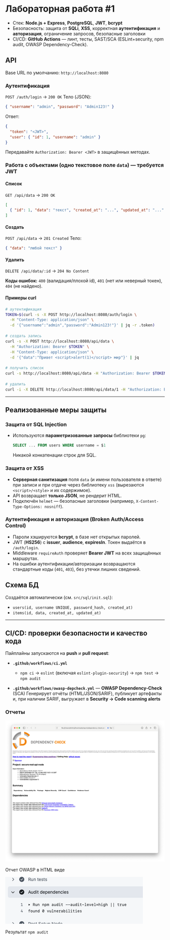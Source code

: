 # Лабораторная работа #1

* Стек: **Node.js + Express**, **PostgreSQL**, **JWT**, **bcrypt**
* Безопасность: защита от **SQLi**, **XSS**, корректная **аутентификация** и **авторизация**, ограничение запросов, безопасные заголовки
* CI/CD: **GitHub Actions** — линт, тесты, SAST/SCA (ESLint+security, npm audit, OWASP Dependency-Check).


## API

Base URL по умолчанию: `http://localhost:8080`

### Аутентификация

`POST /auth/login` → `200 OK`
Тело (JSON):

```json
{ "username": "admin", "password": "Admin123!" }
```

Ответ:

```json
{
  "token": "<JWT>",
  "user": { "id": 1, "username": "admin" }
}
```

Передавайте `Authorization: Bearer <JWT>` в защищённых методах.

### Работа с объектами (одно текстовое поле `data`) — **требуется JWT**

#### Список

`GET /api/data` → `200 OK`

```json
[
  { "id": 1, "data": "текст", "created_at": "...", "updated_at": "..." }
]
```

#### Создать

`POST /api/data` → `201 Created`
Тело:

```json
{ "data": "любой текст" }
```

#### Удалить

`DELETE /api/data/:id` → `204 No Content`

**Коды ошибок:** `400` (валидация/плохой id), `401` (нет или неверный токен), `404` (не найдено).

#### Примеры curl

```bash
# аутентификация
TOKEN=$(curl -s -X POST http://localhost:8080/auth/login \
  -H "Content-Type: application/json" \
  -d '{"username":"admin","password":"Admin123!"}' | jq -r .token)

# создать запись
curl -s -X POST http://localhost:8080/api/data \
  -H "Authorization: Bearer $TOKEN" \
  -H "Content-Type: application/json" \
  -d '{"data":"Привет <script>alert(1)</script> мир"}' | jq

# получить список
curl -s http://localhost:8080/api/data -H "Authorization: Bearer $TOKEN" | jq

# удалить
curl -i -X DELETE http://localhost:8080/api/data/1 -H "Authorization: Bearer $TOKEN"
```

---

## Реализованные меры защиты

### Защита от SQL Injection

* Используются **параметризованные запросы** библиотеки `pg`:

  ```sql
  SELECT ... FROM users WHERE username = $1
  ```

  Никакой конкатенации строк для SQL.

### Защита от XSS

* **Серверная санитизация** поля `data` (и имени пользователя в ответе) при записи и при отдаче через библиотеку `xss` (вырезаются `<script>/<style>` и их содержимое).
* API возвращает **только JSON**, не рендерит HTML.
* Подключён `helmet` — безопасные заголовки (например, `X-Content-Type-Options: nosniff`). 

### Аутентификация и авторизация (Broken Auth/Access Control)

* Пароли хэшируются **bcrypt**, в базе нет открытых паролей.
* JWT (**HS256**) с **issuer**, **audience**, **expiresIn**. Токен выдаётся в `/auth/login`.
* Middleware `requireAuth` проверяет **Bearer JWT** на всех защищённых маршрутах.
* На ошибки аутентификации/авторизации возвращаются стандартные коды (`401`, `403`), без утечки лишних сведений.


## Схема БД

Создаётся автоматически (см. `src/sql/init.sql`):

* `users(id, username UNIQUE, password_hash, created_at)`
* `items(id, data, created_at, updated_at)`


---

## CI/CD: проверки безопасности и качество кода

Пайплайны запускаются на **push** и **pull request**:

* **`.github/workflows/ci.yml`**

  * `npm ci` → `eslint` (включая `eslint-plugin-security`) → `npm test` → `npm audit`
* **`.github/workflows/owasp-depcheck.yml`** — **OWASP Dependency-Check** (SCA)
  Генерирует отчёты (HTML/JSON/SARIF), публикует артефакты и, при наличии SARIF, выгружает в **Security → Code scanning alerts**

### Отчеты

![OWASP](./img/owasp.png)

Отчет OWASP в HTML виде


![Audit](./img/audit.png)

Результат `npm audit`
